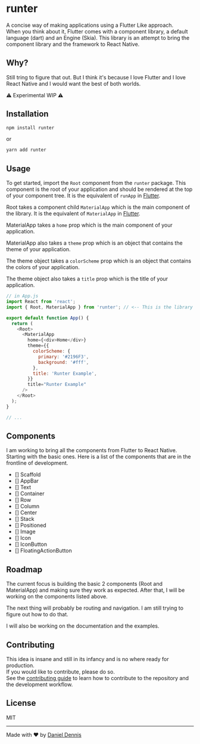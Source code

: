 # runter

A concise way of making applications using a Flutter Like approach.
<br>
When you think about it, Flutter comes with a component library, a default language (dart) and an Engine (Skia). This library is an attempt to bring the component library and the framework to React Native.

## Why?

Still tring to figure that out. But I think it's because I love Flutter and I love React Native and I would want the best of both worlds.

⚠️ Experimental WIP ⚠️

## Installation

```sh
npm install runter
```

or

```sh
yarn add runter
```

## Usage

To get started, import the `Root` component from the `runter` package. This component is the root of your application and should be rendered at the top of your component tree. It is the equivalent of `runApp` in [Flutter](https://api.flutter.dev/flutter/widgets/runApp.html).

Root takes a component child `MaterialApp` which is the main component of the library. It is the equivalent of `MaterialApp` in [Flutter](https://api.flutter.dev/flutter/material/MaterialApp-class.html).

MaterialApp takes a `home` prop which is the main component of your application.

MaterialApp also takes a `theme` prop which is an object that contains the theme of your application.

The theme object takes a `colorScheme` prop which is an object that contains the colors of your application.

The theme object also takes a `title` prop which is the title of your application.

```js
// in App.js
import React from 'react';
import { Root, MaterialApp } from 'runter'; // <-- This is the library

export default function App() {
  return (
    <Root>
      <MaterialApp
        home={<div>Home</div>}
        theme={{
          colorScheme: {
            primary: '#2196F3',
            background: '#fff',
          },
          title: 'Runter Example',
        }}
        title="Runter Example"
      />
    </Root>
  );
}

// ...
```

## Components

I am working to bring all the components from Flutter to React Native. Starting with the basic ones. Here is a list of the components that are in the frontline of development.

- [] Scaffold
- [] AppBar
- [] Text
- [] Container
- [] Row
- [] Column
- [] Center
- [] Stack
- [] Positioned
- [] Image
- [] Icon
- [] IconButton
- [] FloatingActionButton

## Roadmap

The current focus is building the basic 2 components (Root and MaterialApp) and making sure they work as expected. After that, I will be working on the components listed above.

The next thing will probably be routing and navigation. I am still trying to figure out how to do that.

I will also be working on the documentation and the examples.

## Contributing

This idea is insane and still in its infancy and is no where ready for production. 
<br>
If you would like to contribute, please do so.
<br>
See the [contributing guide](CONTRIBUTING.md) to learn how to contribute to the repository and the development workflow.

## License

MIT

---

Made with ❤️ by [Daniel Dennis](https://github.com/katungi)
